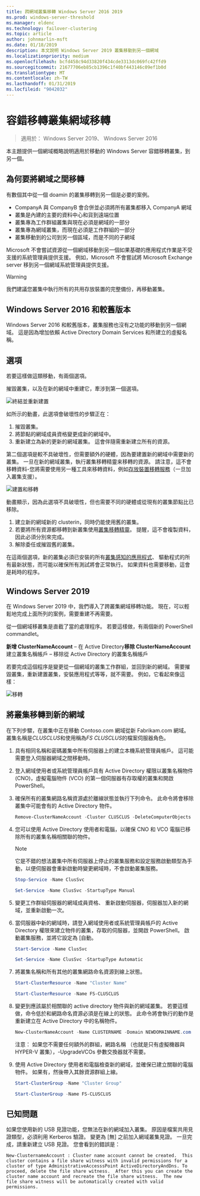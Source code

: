 ```yaml
---
title: 跨網域叢集移轉 Windows Server 2016 2019
ms.prod: windows-server-threshold
ms.manager: eldenc
ms.technology: failover-clustering
ms.topic: article
author: johnmarlin-msft
ms.date: 01/18/2019
description: 本文說明 Windows Server 2019 叢集移動到另一個網域
ms.localizationpriority: medium
ms.openlocfilehash: bcfd458c94d33820f434cde3313dc069fc42ffd9
ms.sourcegitcommit: 21677706eb85cb1396c1f40bf443146c09ef1b0d
ms.translationtype: MT
ms.contentlocale: zh-TW
ms.lasthandoff: 01/31/2019
ms.locfileid: "9042032"
---
```

# 容錯移轉叢集網域移轉

> 適用於： Windows Server 2019、 Windows Server 2016

本主題提供一個網域概略說明適用於移動的 Windows Server 容錯移轉叢集，到另一個。

## 為何要將網域之間移轉

有數個其中從一個 doamin 的叢集移轉到另一個是必要的案例。

- CompanyA 與 CompanyB 會合併並必須將所有叢集都移入 CompanyA 網域
- 叢集是內建的主要的資料中心和貨到遠端位置
- 叢集專為工作群組叢集與現在必須是網域的一部分
- 叢集專為網域叢集，而現在必須是工作群組的一部分
- 叢集移動到的公司到另一個區域，而是不同的子網域

Microsoft 不會嘗試資源從一個網域移動到另一個如果基礎的應用程式作業是不受支援的系統管理員提供支援。 例如，Microsoft 不會嘗試將 Microsoft Exchange server 移到另一個網域系統管理員提供支援。

   > [!WARNING]
   > 我們建議您叢集中執行所有的共用存放裝置的完整備份，再移動叢集。

## Windows Server 2016 和較舊版本

Windows Server 2016 和較舊版本，叢集服務也沒有之功能的移動到另一個網域。  這是因為增加依賴 Active Directory Domain Services 和所建立的虛擬名稱。   

## 選項

若要這樣做這類移動，有兩個選項。

摧毀叢集，以及在新的網域中重建它，牽涉到第一個選項。

![終結並重新建置](media\Cross-Domain-Cluster-Migration\Cross-Cluster-Domain-Migration-1.gif)

如所示的動畫，此選項會破壞性的步驟正在：

1. 摧毀叢集。
2. 將節點的網域成員資格變更成新的網域中。
3. 重新建立為新的更新的網域叢集。  這會伴隨需重新建立所有的資源。

第二個選項是較不具破壞性，但需要額外的硬體，因為要建置新的網域中需要新的叢集。  一旦在新的網域叢集，執行叢集移轉精靈来移轉的資源。 請注意，這不會移轉資料-您將需要使用另一種工具來移轉資料，例如[存放裝置移轉服務](../storage/storage-migration-service/overview.md)（一旦加入叢集支援）。

![建置和移轉](media\Cross-Domain-Cluster-Migration\Cross-Cluster-Domain-Migration-2.gif)

動畫顯示，因為此選項不具破壞性，但也需要不同的硬體或從現有的叢集節點比已移除。

1. 建立新的網域新的 clusterin，同時仍能使用舊的叢集。
2. 若要將所有資源都移轉到新叢集使用[叢集移轉精靈](https://docs.microsoft.com/en-us/previous-versions/windows/it-pro/windows-server-2008-R2-and-2008/cc754481(v=ws.10))。 提醒，這不會複製資料，因此必須分別來完成。
3. 解除委任或摧毀舊的叢集。

在這兩個選項，新的叢集必須已安裝的所有[叢集感知的應用程式](https://technet.microsoft.com/aa369082(v=vs.90))、 驅動程式的所有最新狀態，而可能以確保所有測試將會正常執行。  如果資料也需要移動，這會是耗時的程序。

## Windows Server 2019

在 Windows Server 2019 中，我們導入了跨叢集網域移轉功能。  現在，可以輕鬆地完成上面所列的案例，需要重建不再需要。  

從一個網域移叢集是直截了當的處理程序。 若要這樣做，有兩個新的 PowerShell commandlet。

**新增 ClusterNameAccount** – 在 Active Directory**移除 ClusterNameAccount**建立叢集名稱帳戶 – 移除從 Active Directory 的叢集名稱帳戶

若要完成這個程序是變更從一個網域的叢集工作群組，並回到新的網域。  需要摧毀叢集，重新建置叢集，安裝應用程式等等，就不需要。 例如，它看起來像這樣：

![移轉](media\Cross-Domain-Cluster-Migration\Cross-Cluster-Domain-Migration-3.gif)

## 將叢集移轉到新的網域

在下列步驟，在叢集中正在移動 Contoso.com 網域從新 Fabrikam.com 網域。  叢集名稱是*CLUSCLUS*和使用稱為*FS CLUSCLUS*的檔案伺服器角色。

1. 具有相同名稱和密碼叢集中所有伺服器上的建立本機系統管理員帳戶。  這可能需要登入伺服器網域之間移動時。
2. 登入網域使用者或系統管理員帳戶具有 Active Directory 權限以叢集名稱物件 (CNO)，虛擬電腦物件 (VCO) 的第一個伺服器有存取權的叢集和開啟 PowerShell。
3. 確保所有的叢集網路名稱資源處於離線狀態並執行下列命令。  此命令將會移除叢集中可能會有的 Active Directory 物件。

   ```PowerShell
   Remove-ClusterNameAccount -Cluster CLUSCLUS -DeleteComputerObjects
   ```
4. 您可以使用 Active Directory 使用者和電腦，以確保 CNO 和 VCO 電腦已移除所有的叢集名稱相關聯的物件。

   > [!NOTE]
   > 它是不錯的想法叢集中所有伺服器上停止的叢集服務和設定服務啟動類型為手動，以便伺服器會重新啟動時變更網域時，不會啟動叢集服務。

   ```PowerShell
   Stop-Service -Name ClusSvc

   Set-Service -Name ClusSvc -StartupType Manual
   ```

5. 變更工作群組伺服器的網域成員資格、 重新啟動伺服器，伺服器加入新的網域，並重新啟動一次。
6. 當伺服器中新的網域時，請登入網域使用者或系統管理員帳戶的 Active Directory 權限來建立物件的叢集，存取的伺服器，並開啟 PowerShell。 啟動叢集服務，並將它設定為 [自動。

   ```PowerShell
   Start-Service -Name ClusSvc

   Set-Service -Name ClusSvc -StartupType Automatic
   ```
7. 將叢集名稱和所有其他的叢集網路命名資源到線上狀態。

   ```PowerShell
   Start-ClusterResource -Name "Cluster Name"

   Start-ClusterResource -Name FS-CLUSCLUS
   ```

8. 變更到應該屬於相關聯的 active directory 物件與新的網域叢集。 若要這樣做，命令低於和網路命名資源必須是在線上的狀態。  此命令將會執行的動作是重新建立在 Active Directory 中的名稱物件。

   ```PowerShell
   New-ClusterNameAccount -Name CLUSTERNAME -Domain NEWDOMAINNAME.com -UpgradeVCOs
   ```

    注意： 如果您不需要任何額外的群組，網路名稱 （也就是只有虛擬機器與 HYPER-V 叢集），-UpgradeVCOs 參數交換器就不需要。

9. 使用 Active Directory 使用者和電腦檢查新的網域，並確保已建立關聯的電腦物件。 如果有，然後帶入其餘資源群組上線。

   ```PowerShell
   Start-ClusterGroup -Name "Cluster Group"

   Start-ClusterGroup -Name FS-CLUSCLUS
   ```

## 已知問題

如果您使用新的 USB 見證功能，您無法在新的網域加入叢集。  原因是檔案共用見證類型，必須利用 Kerberos 驗證。  變更為 [無] 之前加入網域叢集見證。  一旦完成，請重新建立 USB 見證。  您會看到的錯誤是：

```
New-ClusternameAccount : Cluster name account cannot be created.  This cluster contains a file share witness with invalid permissions for a cluster of type AdministrativeAccesssPoint ActiveDirectoryAndDns. To proceed, delete the file share witness.  After this you can create the cluster name account and recreate the file share witness.  The new file share witness will be automatically created with valid permissions.
```


